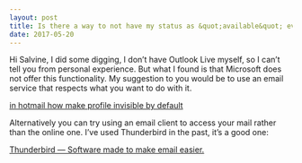 ```yaml
---
layout: post
title: Is there a way to not have my status as &quot;available&quot; every time I sign in to Outlook (Live) email?
date: 2017-05-20
---
```


<p>Hi Salvine, I did some digging, I don’t have Outlook Live myself, so I can’t tell you from personal experience. But what I found is that Microsoft does not offer this functionality. My suggestion to you would be to use an email service that respects what you want to do with it.</p><p><a href="https://answers.microsoft.com/en-us/outlook_com/forum/omessaging-oim/in-hotmail-how-make-profile-invisible-by-default/c634613b-8e6a-4a2e-afd2-7924f294af34" data-qt-tooltip="microsoft.com">in hotmail how make profile invisible by default</a></p><p>Alternatively you can try using an email client to access your mail rather than the online one. I’ve used Thunderbird in the past, it’s a good one:</p><p><a href="https://www.mozilla.org/en-US/thunderbird/" data-qt-tooltip="mozilla.org">Thunderbird — Software made to make email easier.</a></p>
